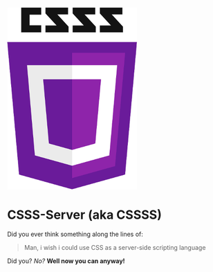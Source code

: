 ![CSSS logo](logo.png)

# CSSS-Server (aka CSSSS)

Did you ever think something along the lines of:
>Man, i wish i could use CSS as a server-side scripting language

Did you? *No?* **Well now you can anyway!**
